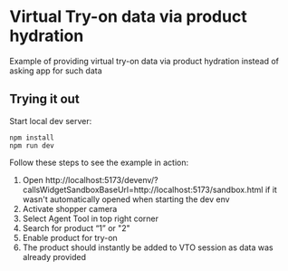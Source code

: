 # Virtual Try-on data via product hydration

Example of providing virtual try-on data via product hydration instead of asking app for such data


## Trying it out

Start local dev server:

```
npm install
npm run dev
```

Follow these steps to see the example in action:

1. Open http://localhost:5173/devenv/?callsWidgetSandboxBaseUrl=http://localhost:5173/sandbox.html if it wasn't automatically opened when starting the dev env
2. Activate shopper camera
3. Select Agent Tool in top right corner
4. Search for product “1” or "2"
5. Enable product for try-on
6. The product should instantly be added to VTO session as data was already provided
